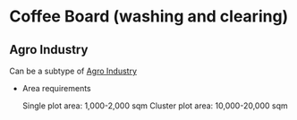 # Coffee Board (washing and clearing)

## Agro Industry
Can be a subtype of [Agro Industry]()

* Area requirements

  Single plot area: 1,000-2,000 sqm
  Cluster plot area: 10,000-20,000 sqm
